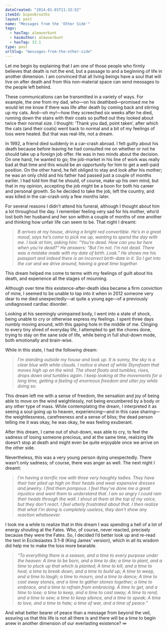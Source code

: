 ```yaml
---
dateCreated: "2014-01-01T11:32:52"
itemId: bcpov6rsoths
layout: post
name: "Messages from the 'Other Side'"
tags:
  - hasTag: almaverbunt
  - hasAuthor: almaverbunt
  - hasTag: 33.1
type: post
urlSlug: "messages-from-the-other-side"
---
```


Let me begin by explaining that I am one of those people who firmly believes that death is not the end, but a passage to and a beginning of life in another dimension. I am convinced that all living beings have a soul that will live on after death and from this non-material space can send messages to the people left behind. 

These communications can be transmitted in a variety of ways. For example, the one from my dad, who—on his deathbed—promised me he would let me know if there was life after death by coming back and stirring up my cats. And—oh my!—how they screeched six weeks after he died, running down the stairs with their coats so puffed out they looked about twice their normal size. I thought: ‘Thank you dad, point taken’, after which the cats (and their coats) went back to normal and a bit of my feelings of loss were healed. But that was real-life, not a dream. 

In 1992, a friend died suddenly in a car-crash abroad. I felt guilty about his death because before leaving he had consulted me on whether or not he should take up a foreign job offer. He was in two minds about the decision. On one hand, he wanted to go; the job-market in his line of work was really bad at that time and this would be an opportunity for him to get a well-paid position. On the other hand, he felt obliged to stay and look after his mother; he was an only child and his father had passed just a couple of months earlier. I had told him that he should, of course, make up his own mind, but that in my opinion, accepting the job might be a boon for both his career and personal growth. So he decided to take the job, left the country, and was killed in the car-crash only a few months later. 

For several reasons I didn’t attend his funeral, although I thought about him a lot throughout the day. I remember feeling very sad for his mother, who’d lost both her husband and her son within a couple of months of one another and thinking how unfair life can seem to be. That night I dreamt: 

> *B arrives at my house, driving a bright red convertible. He’s in a great mood, says he’s come to pick me up, wanting to spend the day with me. I look at him, asking him: “You’re dead. How can you be here when you’re dead?” He answers: “But I’m not. I’m not dead. There was a mistake made with my date of birth. Look.” He shows me his passport and indeed there is an incorrect birth-date in it. So I get into the car and we drive around, having a great time together.* 

This dream helped me come to terms with my feelings of guilt about his death, and experience all the stages of mourning.

Although over time this existence-after-death idea became a firm conviction of mine, I seemed to be unable to tap into it when in 2012 someone very dear to me died unexpectedly—at quite a young age—of a previously undiagnosed cardiac disorder. 

Looking at his seemingly unimpaired body, I went into a state of shock, being unable to cry or otherwise express my feelings. I spent three days numbly moving around, with this gaping hole in the middle of me. Clinging to every tiny shred of everyday life, I attempted to get the chores done, trying to stay on the sane side of life, while being in full shut-down mode, both emotionally and brain-wise. 

While in this state, I had the following dream: 

> *I’m standing outside my house and look up. It is sunny, the sky is a clear blue with white clouds. I notice a sheet of white Styrofoam that moves high up on the wind. The sheet floats and tumbles, rises, drops down and tumbles again. I keep looking at the movements for a long time, getting a feeling of enormous freedom and utter joy while doing so.*

This dream left me with a sense of freedom, the sensation and joy of being able to move on the wind weightlessly, not being encumbered by a body or any other type of mass. While contemplating the dream, I interpreted it as seeing a soul going up to heaven, experiencing—and in this case sharing—the weightlessness, carefreeness and a sense of bliss; the dead person telling me it was okay, he was okay, he was feeling exuberant.

After this dream, I came out of shut-down, was able to cry, to feel the sadness of losing someone precious, and at the same time, realizing life doesn’t stop at death and might even be quite enjoyable once we arrive on the other side. 

Nevertheless, this was a very young person dying unexpectedly. There wasn’t only sadness; of course, there was anger as well. The next night I dreamt: 

> *I’m having a terrific row with three very haughty ladies. They have their hair piled up high on their heads and wear expensive dresses and jewelry. I find them pompous.* 
> *I feel they’ve done me a great injustice and want them to understand that. I am so angry I could ram their heads through the wall. I shout at them at the top of my voice, but they don’t react. I feel utterly frustrated about that. I then realize that what I’m doing is completely useless, they don’t show any reaction whatsoever.* 

I took me a while to realize that in this dream I was spending a hell of a lot of energy shouting at the Fates. Who, of course, never reacted, precisely because they were the Fates. So, I decided I’d better look up and re-read the text in Ecclesiastes 3:1-8 (King James’ version), which in all its wisdom did help me to make the loss more bearable. 

> *“To everything there is a season, and a time to every purpose under the heaven:* 
> *A time to be born, and a time to die; a time to plant, and a time to pluck up that which is planted;* 
> *A time to kill, and a time to heal; a time to break down, and a time to build up;* 
> *A time to weep, and a time to laugh; a time to mourn, and a time to dance;* 
> *A time to cast away stones, and a time to gather stones together; a time to embrace, and a time to refrain from embracing.* 
> *A time to get, and a time to lose; a time to keep, and a time to cast away;* 
> *A time to rend, and a time to sew; a time to keep silence, and a time to speak;* 
> *A time to love, and a time to hate; a time of war, and a time of peace.”* 

And what better bearer of peace than a message from beyond the veil, assuring us that this life is not all there is and there will be a time to begin anew in another dimension of our everlasting existence? ∞



